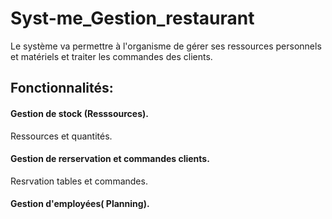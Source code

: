 # Syst-me_Gestion_restaurant
Le système va permettre à l'organisme de gérer ses ressources personnels et matériels et traiter les commandes des clients.

## Fonctionnalités:

#### Gestion de stock (Resssources).
Ressources et quantités.

#### Gestion de rerservation et commandes clients.
Resrvation tables et commandes.

#### Gestion d'employées( Planning).



